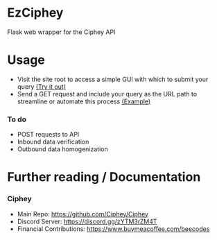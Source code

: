 # EzCiphey
Flask web wrapper for the Ciphey API

# Usage
- Visit the site root to access a simple GUI with which to submit your query [(Try it out)](https://ciphey.cf/)
- Send a GET request and include your query as the URL path to streamline or automate this process [(Example)](https://ciphey.cf/TWFyeSBoYWQgYSBsaXR0bGUgZnJvZyB3aG9zZSBza2luIHdhcyBncmVlbiBhcyBncmFzcw==)

### To do
- POST requests to API
- Inbound data verification
- Outbound data homogenization

# Further reading / Documentation

### Ciphey
- Main Repo: https://github.com/Ciphey/Ciphey
- Discord Server: https://discord.gg/zYTM3rZM4T
- Financial Contributions: https://www.buymeacoffee.com/beecodes
